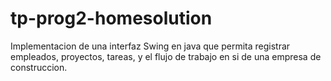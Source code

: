 # tp-prog2-homesolution
Implementacion de una interfaz Swing en java que permita registrar empleados, proyectos, tareas, y el flujo de trabajo en si de una empresa de construccion.
